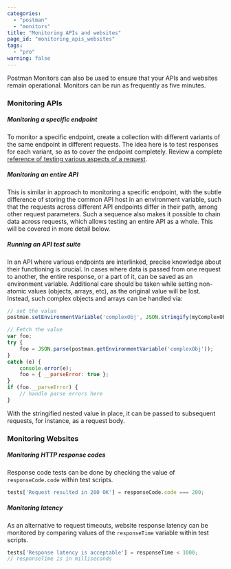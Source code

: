 ```yaml
---
categories:
  - "postman"
  - "monitors"
title: "Monitoring APIs and websites"
page_id: "monitoring_apis_websites"
tags: 
  - "pro"
warning: false
---
```



Postman Monitors can also be used to ensure that your APIs and websites remain operational. Monitors can be run as frequently as five minutes.

### Monitoring APIs

##### **Monitoring a specific endpoint**

To monitor a specific endpoint, create a collection with different variants of the same endpoint in different requests. The idea here is to test responses for each variant, so as to cover the endpoint completely. Review a complete [reference of testing various aspects of a request](/docs/postman/scripts/test_scripts).

##### **Monitoring an entire API**

This is similar in approach to monitoring a specific endpoint, with the subtle difference of storing the common API host in an environment variable, such that the requests across different API endpoints differ in their path, among other request parameters. Such a sequence also makes it possible to chain data across requests, which allows testing an entire API as a whole. This will be covered in more detail below.

##### **Running an API test suite**

In an API where various endpoints are interlinked, precise knowledge about their functioning is crucial. In cases where data is passed from one request to another, the entire response, or a part of it, can be saved as an environment variable. Additional care should be taken while setting non-atomic values (objects, arrays, etc), as the original value will be lost. Instead, such complex objects and arrays can be handled via:

```js
// set the value 
postman.setEnvironmentVariable('complexObj', JSON.stringify(myComplexObjOrArray, null, 2));

// Fetch the value 
var foo; 
try { 
	foo = JSON.parse(postman.getEnvironmentVariable('complexObj')); 
} 
catch (e) { 
	console.error(e); 
	foo = { __parseError: true }; 
} 
if (foo.__parseError) { 
	// handle parse errors here
}
```

With the stringified nested value in place, it can be passed to subsequent requests, for instance, as a request body.

### Monitoring Websites

##### **Monitoring HTTP response codes**

Response code tests can be done by checking the value of `responseCode.code` within test scripts. 

```js
tests['Request resulted in 200 OK'] = responseCode.code === 200;
```

##### **Monitoring latency**

As an alternative to request timeouts, website response latency can be monitored by comparing values of the `responseTime` variable within test scripts.

```js
tests['Response latency is acceptable'] = responseTime < 1000; 
// responseTime is in milliseconds
```